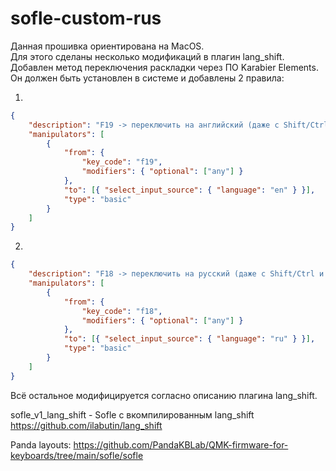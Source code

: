 # sofle-custom-rus

Данная прошивка ориентирована на MacOS.  
Для этого сделаны несколько модификаций в плагин lang_shift.  
Добавлен метод переключения раскладки через ПО Karabier Elements.  
Он должен быть установлен в системе и добавлены 2 правила:  

1.  
```json
{
    "description": "F19 -> переключить на английский (даже с Shift/Ctrl и др.)",
    "manipulators": [
        {
            "from": {
                "key_code": "f19",
                "modifiers": { "optional": ["any"] }
            },
            "to": [{ "select_input_source": { "language": "en" } }],
            "type": "basic"
        }
    ]
}
```

2.  
```json
{
    "description": "F18 -> переключить на русский (даже с Shift/Ctrl и др.)",
    "manipulators": [
        {
            "from": {
                "key_code": "f18",
                "modifiers": { "optional": ["any"] }
            },
            "to": [{ "select_input_source": { "language": "ru" } }],
            "type": "basic"
        }
    ]
}
```

Всё остальное модифицируется согласно описанию плагина lang_shift.  


sofle_v1_lang_shift - Sofle с вкомпилированным lang_shift
https://github.com/ilabutin/lang_shift


Panda layouts:
https://github.com/PandaKBLab/QMK-firmware-for-keyboards/tree/main/sofle/sofle
